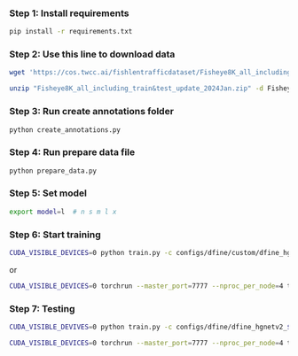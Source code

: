 ### Step 1: Install requirements

```bash
pip install -r requirements.txt
```

### Step 2: Use this line to download data 

```bash 
wget 'https://cos.twcc.ai/fishlentrafficdataset/Fisheye8K_all_including_train%26test_update_2024Jan.zip'
```

```bash
unzip "Fisheye8K_all_including_train&test_update_2024Jan.zip" -d Fisheye8K && rm "Fisheye8K_all_including_train&test_update_2024Jan.zip"
```

### Step 3: Run create annotations folder
```bash 
python create_annotations.py
```

### Step 4: Run prepare data file
```bash
python prepare_data.py
```

### Step 5: Set model 
```bash
export model=l  # n s m l x
```


### Step 6: Start training 
```bash
CUDA_VISIBLE_DEVICES=0 python train.py -c configs/dfine/custom/dfine_hgnetv2_${model}_custom.yml --use-amp --seed=0
```
or 
```bash 
CUDA_VISIBLE_DEVICES=0 torchrun --master_port=7777 --nproc_per_node=4 train.py -c configs/dfine/dfine_hgnetv2_${model}_coco.yml --use-amp --seed=0
```

### Step 7: Testing 
```bash
CUDA_VISIBLE_DEVIVES=0 python train.py -c configs/dfine/dfine_hgnetv2_${model}_coco.yml --test-only -r model.pth
```


```bash 
CUDA_VISIBLE_DEVICES=0 torchrun --master_port=7777 --nproc_per_node=4 train.py -c configs/dfine/dfine_hgnetv2_${model}_coco.yml --test-only -r model.pth
```

